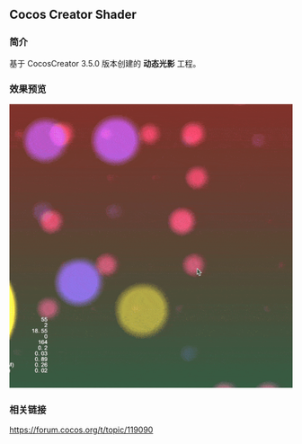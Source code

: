 ## Cocos Creator Shader

### 简介
基于 CocosCreator 3.5.0 版本创建的 **动态光影** 工程。

### 效果预览
![image](../../../gif/202202/2022022432.gif)

### 相关链接
https://forum.cocos.org/t/topic/119090